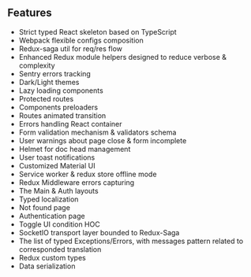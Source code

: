 ## Features
- Strict typed React skeleton based on TypeScript
- Webpack flexible configs composition
- Redux-saga util for req/res flow
- Enhanced Redux module helpers designed to reduce verbose & complexity  
- Sentry errors tracking 
- Dark/Light themes
- Lazy loading components
- Protected routes
- Components preloaders  
- Routes animated transition
- Errors handling React container
- Form validation mechanism & validators schema
- User warnings about page close & form incomplete
- Helmet for doc head management 
- User toast notifications
- Customized Material UI
- Service worker & redux store offline mode 
- Redux Middleware errors capturing
- The Main & Auth layouts
- Typed localization
- Not found page  
- Authentication page
- Toggle UI condition HOC
- SocketIO transport layer bounded to Redux-Saga 
- The list of typed Exceptions/Errors, with messages pattern related to corresponded translation
- Redux custom types
- Data serialization 
